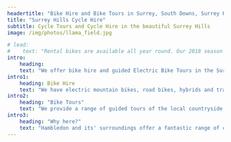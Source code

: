 ```yaml
---
headertitle: "Bike Hire and Bike Tours in Surrey, South Downs, Surrey Hills, West Sussex, Guildford, Haslemere, Farnham, Godalming, Chiddingfold and Petworth. Bike Hire for Corporate Events. Cycle Surrey Hills. Mountain Bike Hire near London. Mountain Bike Hire near Peaslake and Leith Hill. Surrey Bike Rental. Electric Bike Rental."
title: "Surrey Hills Cycle Hire"
subtitle: Cycle Tours and Cycle Hire in the beautiful Surrey Hills
image: /img/photos/llama_field.jpg

# lead: 
#    text: "Rental bikes are available all year round. Our 2018 season for guided bike tours runs from Saturday 24th March to Sunday 28th October."
intro:
    heading:
    text: "We offer bike hire and guided Electric Bike Tours in the Surrey Hills, centred on the beautiful village of Hambledon in the Surrey Hills Area of Outstanding Natural Beauty, just 55 minutes by train or an hours drive from London."
intro1:
    heading: Bike Hire
    text: "We have electric mountain bikes, road bikes, hybrids and traditional mountain bikes for rental, available in a range of sizes. Child friendly bikes and trailers are also available. All our bikes are less than a year old and are regularly serviced."
intro2:
    heading: "Bike Tours"
    text: "We provide a range of guided tours of the local countryside using our Electric Mountain Bikes. Most of the tours start and finish at the local pub, The Merry Harriers. They are mostly off-road and provide an excellent day out for groups, or couples with different fitness levels. We can also put together a customised bike tour for your corporate event."
intro3:
    heading: "Why here?"
    text: "Hambledon and its' surroundings offer a fantastic range of cycling on quiet country roads and off-road tracks and bridleways, while being only 55 minutes by train from central London, 10 minutes drive from Godalming and within 20 minutes drive of Guildford, Haslemere, Petworth and Farnham.<br/><br/>We are based 20 minutes walk from Witley station which is on the mainline between London Waterloo and Portsmouth. With a little notice we are able to collect you at the station on arrival and return you there at the end of your ride.<br/><br/>Hambledon is in the Surrey Hills Area of Outstanding Natural Beauty and just a few miles outside the South Downs National Park. We're surrounded by beautiful countryside between the South Downs in West Sussex and the North Downs of Surrey. Hambledon has a pub, **[The Merry Harriers](https://www.merryharriers.com)**, with great accommodation and an award winning, community run, **[village shop and cafe](https://www.facebook.com/hambledonvillageshop/)**.<br/><br/>We're in the perfect location for exploring the quaint villages of West Surrey and West Sussex, The Devils' Punchbowl, Blackdown, Hascombe Hill and the extensive heathland around Thursley National Reserve and Hankley Common and Witley Common. The **[mountain bike trails at Peaslake and Leith Hill](routes/#peaslake_leithhill)** are just a 30 minute drive away."
---
```


